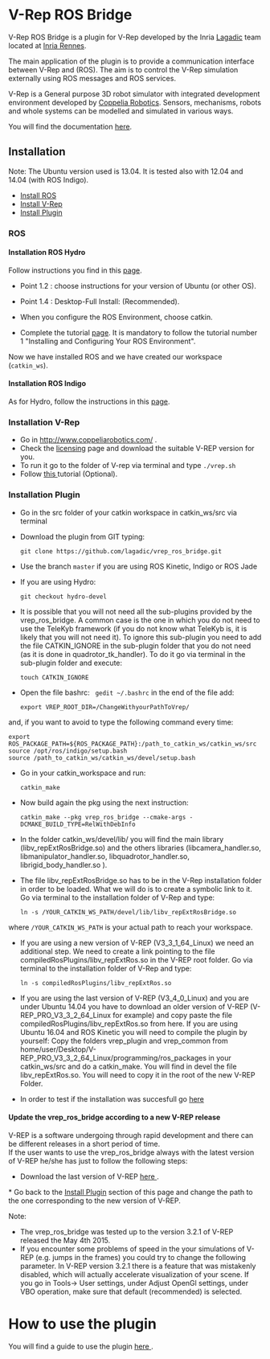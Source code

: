 # V-Rep ROS Bridge

V-Rep ROS Bridge is a plugin for V-Rep developed by the Inria
<a href="http://www.irisa.fr/lagadic" target="_parent">Lagadic</a> team located at <a href="http://www.inria.fr/rennes" target="_parent">Inria Rennes</a>.

The main application of the plugin is to provide a communication interface between V-Rep and (ROS). The aim is to control the V-Rep simulation externally using ROS messages and ROS services.

V-Rep is a General purpose 3D robot simulator with integrated development environment developed by <a href="http://www.coppeliarobotics.com/" target="_parent">Coppelia Robotics</a>. Sensors, mechanisms, robots and whole systems can be modelled and simulated in various ways.

You will find the documentation <a href="http://wiki.ros.org/vrep_ros_bridge?distro=hydro" target="_parent">here</a>.


## Installation 


Note: The Ubuntu version used is 13.04. It is tested also with 12.04 and 14.04 (with ROS Indigo).
* <a href="#ros" target="_parent"> Install ROS </a> 
* <a href="#installation-v-rep" target="_parent"> Install V-Rep</a>
* <a href="#installation-plugin" target="_parent"> Install Plugin</a>

### ROS 

#### Installation ROS Hydro 


Follow instructions you find in this <a href="http://wiki.ros.org/ROS/Installation" target="_parent">page</a>.

* Point 1.2 : choose instructions for your version of Ubuntu (or other OS).

* Point 1.4 : Desktop-Full Install: (Recommended).

* When you configure the ROS Environment, choose catkin.

* Complete the tutorial <a href="http://wiki.ros.org/ROS/Tutorials" target="_parent">page</a>. It is mandatory to follow the tutorial number 1 "Installing and Configuring Your ROS Environment".

Now we have installed ROS and we have created our workspace (`catkin_ws`).

#### Installation ROS Indigo


As for Hydro, follow the instructions in this <a href="http://wiki.ros.org/indigo/Installation/Ubuntu" target="_parent">page</a>. 


### Installation V-Rep

* Go in <a href="http://www.coppeliarobotics.com/" target="_parent">http://www.coppeliarobotics.com/ </a>.
* Check the <a href="http://www.coppeliarobotics.com/helpFiles/en/licensing.htm" target="_parent">licensing</a> page and download the suitable V-REP version for you.
* To run it go to the folder of V-rep via terminal and type
`./vrep.sh`
* Follow <a href="http://www.coppeliarobotics.com/helpFiles/en/rosTutorial.htm" target="_parent"> this </a> tutorial (Optional).
</p>


### Installation Plugin 


* Go in the src folder of your catkin workspace in catkin_ws/src via terminal
* Download the plugin from GIT typing:

	`git clone https://github.com/lagadic/vrep_ros_bridge.git`

* Use the branch `master` if you are using ROS Kinetic, Indigo or ROS Jade
* If you are using Hydro:

    `git checkout hydro-devel`



* It is possible that you will not need all the sub-plugins provided by the vrep_ros_bridge. A common case is the one in which you do not need to use the TeleKyb framework (if you do not know what TeleKyb is, it is likely that you will not need it). To ignore this sub-plugin you need to add the file CATKIN_IGNORE in the sub-plugin folder that you do not need (as it is done in quadrotor_tk_handler). To do it go via terminal in the sub-plugin folder and execute: 

	`touch CATKIN_IGNORE`

* Open the file bashrc:
	` gedit ~/.bashrc`
in the end of the file add:

	`export VREP_ROOT_DIR=/ChangeWithyourPathToVrep/`

and, if you want to avoid to type the following command every time:	
	
``` 
export ROS_PACKAGE_PATH=${ROS_PACKAGE_PATH}:/path_to_catkin_ws/catkin_ws/src
source /opt/ros/indigo/setup.bash
source /path_to_catkin_ws/catkin_ws/devel/setup.bash
```

* Go in your catkin_workspace and run:

	`catkin_make `

* Now build again the pkg using the next instruction:

	`catkin_make --pkg vrep_ros_bridge --cmake-args -DCMAKE_BUILD_TYPE=RelWithDebInfo `

* In the folder catkin_ws/devel/lib/ you will find the main library (libv_repExtRosBridge.so) and the others libraries (libcamera_handler.so, libmanipulator_handler.so, libquadrotor_handler.so, librigid_body_handler.so ). 
* The file libv_repExtRosBridge.so has to be in the V-Rep installation folder in order to be loaded. What we will do is to create a symbolic link to it. Go via terminal to the installation folder of V-Rep and type:

	`ln -s /YOUR_CATKIN_WS_PATH/devel/lib/libv_repExtRosBridge.so`

where `/YOUR_CATKIN_WS_PATH` is your actual path to reach your workspace.

* If you are using a new version of V-REP (V3_3_1_64_Linux) we need an additional step. We need to create a link pointing to the file compiledRosPlugins/libv_repExtRos.so in the V-REP root folder. Go via terminal to the installation folder of V-Rep and type:

	`ln -s compiledRosPlugins/libv_repExtRos.so`	
	
* If you are using the last version of V-REP (V3_4_0_Linux) and you are under Ubuntu 14.04 you have to download an older version of V-REP (V-REP_PRO_V3_3_2_64_Linux for example) and copy paste the file compiledRosPlugins/libv_repExtRos.so from here. If you are using Ubuntu 16.04 and ROS Kinetic you will need to compile the plugin by yourself: Copy the folders vrep_plugin and vrep_common from home/user/Desktop/V-REP_PRO_V3_3_2_64_Linux/programming/ros_packages in your catkin_ws/src and do a catkin_make. You will find in devel the file libv_repExtRos.so. You will need to copy it in the root of the new V-REP Folder.
	

* In order to test if the installation was succesfull go  <a href="http://wiki.ros.org/vrep_ros_bridge#Installation_test" target="_parent"> here </a> 

#### Update the vrep_ros_bridge according to a new V-REP release

V-REP is a software undergoing through rapid development and there can be different releases in a short period of time. <br>
If the user wants to use the vrep_ros_bridge always with the latest version of V-REP he/she has just to follow the following steps:
* Download the last version of V-REP <a href="http://www.coppeliarobotics.com/downloads.html" target="_parent"> here </a>.
</p>
* Go back to the <a href="#installation-plugin" target="_parent"> Install Plugin</a> section of this page and change the path to the one corresponding to the new version of V-REP.

Note: 
* The vrep_ros_bridge was tested up to the version 3.2.1 of V-REP released the May 4th 2015. 
* If you encounter some problems of speed in the your simulations of V-REP (e.g. jumps in the frames) you could try to change the following parameter. In V-REP version 3.2.1 there is a feature that was mistakenly disabled, which will actually accelerate visualization of your scene. If you go in Tools-> User settings, under Adjust OpenGl settings, under VBO operation, make sure that default (recommended) is selected.

# How to use the plugin

You will find a guide to use the plugin <a href="http://wiki.ros.org/vrep_ros_bridge" target="_parent"> here </a> .
